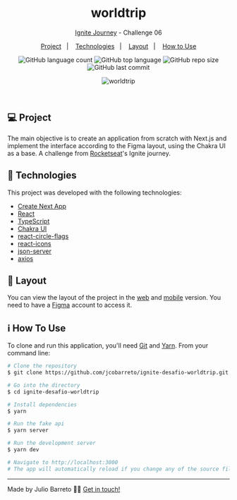 <h1 align="center">
  worldtrip
</h1>

<p align="center">
  <a href="https://github.com/jcobarreto/ignite-reactjs" rel="nofollow">Ignite Journey</a> - Challenge 06
</p>

<p align="center">
  <a href="#-project">Project</a>&nbsp;&nbsp;&nbsp;|&nbsp;&nbsp;&nbsp;
  <a href="#-technologies">Technologies</a>&nbsp;&nbsp;&nbsp;|&nbsp;&nbsp;&nbsp;
  <a href="#-layout">Layout</a>&nbsp;&nbsp;&nbsp;|&nbsp;&nbsp;&nbsp;
  <a href="#-how-to-use">How to Use</a>
</p>

<p align="center">
  <img alt="GitHub language count" src="https://img.shields.io/github/languages/count/jcobarreto/ignite-desafio-worldtrip">

  <img alt="GitHub top language" src="https://img.shields.io/github/languages/top/jcobarreto/ignite-desafio-worldtrip">

  <img alt="GitHub repo size" src="https://img.shields.io/github/repo-size/jcobarreto/ignite-desafio-worldtrip">

  <img alt="GitHub last commit" src="https://img.shields.io/github/last-commit/jcobarreto/ignite-desafio-worldtrip">
  
</p>

<p align="center">
  <img alt="worldtrip" src="https://user-images.githubusercontent.com/17882257/113624323-dcfe0480-9635-11eb-821c-65baeddd635f.png">
</p>

<br/>

## 💻 Project

The main objective is to create an application from scratch with Next.js and implement the interface according to the Figma layout, using the Chakra UI as a base. A challenge from [Rocketseat](https://rocketseat.com.br/)'s Ignite journey.

## 🚀 Technologies

This project was developed with the following technologies:

- [Create Next App](https://nextjs.org/docs/api-reference/create-next-app)
- [React](https://reactjs.org)
- [TypeScript](https://www.typescriptlang.org/)
- [Chakra UI](https://sass-lang.com/)
- [react-circle-flags](https://github.com/tnovau/react-circle-flags)
- [react-icons](https://react-icons.github.io/react-icons/)
- [json-server](https://github.com/typicode/json-server)
- [axios](https://github.com/axios/axios)

## 🔖 Layout

You can view the layout of the project in the [web](https://www.figma.com/file/ybnF44JO66KGOmuaE4anVn/worldtrip?node-id=0%3A1) and [mobile](https://www.figma.com/file/ybnF44JO66KGOmuaE4anVn/worldtrip?node-id=49%3A2) version. You need to have a [Figma](https://www.figma.com/) account to access it.

## ℹ️ How To Use

To clone and run this application, you'll need [Git](https://git-scm.com) and [Yarn](https://legacy.yarnpkg.com). From your command line:

```bash
# Clone the repository
$ git clone https://github.com/jcobarreto/ignite-desafio-worldtrip.git

# Go into the directory
$ cd ignite-desafio-worldtrip

# Install dependencies
$ yarn

# Run the fake api
$ yarn server

# Run the development server
$ yarn dev

# Navigate to http://localhost:3000
# The app will automatically reload if you change any of the source files.
```

---

Made by Julio Barreto 👋🏻 [Get in touch!](https://www.linkedin.com/in/jcobarreto/)